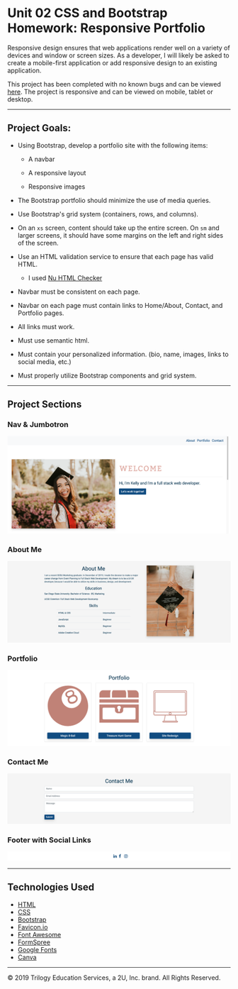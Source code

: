 # Unit 02 CSS and Bootstrap Homework: Responsive Portfolio

Responsive design ensures that web applications render well on a variety of devices and window or screen sizes. As a developer, I will likely be asked to create a mobile-first application or add responsive design to an existing application. 

This project has been completed with no known bugs and can be viewed [here](https://kelly70ve.github.io/homework2/). The project is responsive and can be viewed on mobile, tablet or desktop. 

---

## Project Goals: 

* Using Bootstrap, develop a portfolio site with the following items:

   * A navbar

   * A responsive layout

   * Responsive images

* The Bootstrap portfolio should minimize the use of media queries.

* Use Bootstrap's grid system (containers, rows, and columns).

* On an `xs` screen, content should take up the entire screen. On `sm` and larger screens, it should have some margins on the left and right sides of the screen.

* Use an HTML validation service to ensure that each page has valid HTML. 
   * I used [Nu HTML Checker](https://validator.w3.org/)

* Navbar must be consistent on each page.

* Navbar on each page must contain links to Home/About, Contact, and Portfolio pages.

* All links must work.

* Must use semantic html.

* Must contain your personalized information. (bio, name, images, links to social media, etc.)

* Must properly utilize Bootstrap components and grid system.

---

## Project Sections

### Nav & Jumbotron

![Nav & Jumbotron](./Assets/Screenshots/jumbotron.png)


### About Me

![About Me](./Assets/Screenshots/aboutme.png)


### Portfolio

![Portfolio](./Assets/Screenshots/portfolio.png)

### Contact Me

![Contact Me](./Assets/Screenshots/contactme.png)

### Footer with Social Links

![Footer](./Assets/Screenshots/footer.png)

--- 
## Technologies Used

- [HTML](https://developer.mozilla.org/en-US/docs/Web/HTML)
- [CSS](https://developer.mozilla.org/en-US/docs/Web/CSS)
- [Bootstrap](https://getbootstrap.com/)
- [Favicon.io](https://favicon.io/)
- [Font Awesome](https://fontawesome.com/)
- [FormSpree](https://formspree.io/)
- [Google Fonts](https://fonts.google.com/)
- [Canva](https://www.canva.com/)



- - -

© 2019 Trilogy Education Services, a 2U, Inc. brand. All Rights Reserved.
